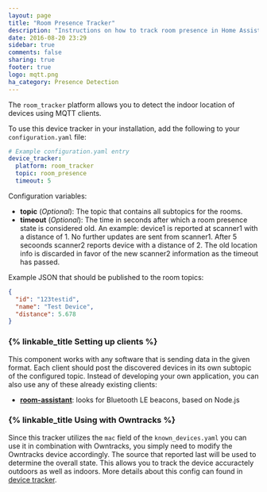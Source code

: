 ```yaml
---
layout: page
title: "Room Presence Tracker"
description: "Instructions on how to track room presence in Home Assistant."
date: 2016-08-20 23:29
sidebar: true
comments: false
sharing: true
footer: true
logo: mqtt.png
ha_category: Presence Detection
---
```



The `room_tracker` platform allows you to detect the indoor location of devices using MQTT clients.

To use this device tracker in your installation, add the following to your `configuration.yaml` file:

```yaml
# Example configuration.yaml entry
device_tracker:
  platform: room_tracker
  topic: room_presence
  timeout: 5
```

Configuration variables:

- **topic** (*Optional*): The topic that contains all subtopics for the rooms.
- **timeout** (*Optional*): The time in seconds after which a room presence state is considered old. An example: device1 is reported at scanner1 with a distance of 1. No further updates are sent from scanner1. After 5 secoonds scanner2 reports device with a distance of 2. The old location info is discarded in favor of the new scanner2 information as the timeout has passed.


Example JSON that should be published to the room topics:

```json
{
  "id": "123testid",
  "name": "Test Device",
  "distance": 5.678
}
```

### {% linkable_title Setting up clients %}

This component works with any software that is sending data in the given format.
Each client should post the discovered devices in its own subtopic of the configured topic.
Instead of developing your own application, you can also use any of these already existing clients:

- [**room-assistant**](https://github.com/mKeRix/room-assistant): looks for Bluetooth LE beacons, based on Node.js

### {% linkable_title Using with Owntracks %}
Since this tracker utilizes the `mac` field of the `known_devices.yaml` you can use it in combination with Owntracks, you simply need to modify the Owntracks device accordingly.
The source that reported last will be used to determine the overall state.
This allows you to track the device accuractely outdoors as well as indoors.
More details about this config can found in [device tracker](/components/device_tracker/).
